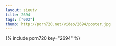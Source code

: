 ```yaml
--- 
layout: sieutv
title: 2694
tags: ["002"]
thumb: http://porn720.net/video/2694/poster.jpg
---
```

{% include porn720 key="2694" %} 
